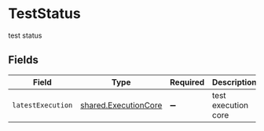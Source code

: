 # TestStatus

test status


## Fields

| Field                                                               | Type                                                                | Required                                                            | Description                                                         |
| ------------------------------------------------------------------- | ------------------------------------------------------------------- | ------------------------------------------------------------------- | ------------------------------------------------------------------- |
| `latestExecution`                                                   | [shared.ExecutionCore](../../../sdk/models/shared/executioncore.md) | :heavy_minus_sign:                                                  | test execution core                                                 |
